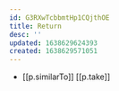```yaml
---
id: G3RXwTcbbmtHp1CQjthOE
title: Return
desc: ''
updated: 1638629624393
created: 1638629571051
---
```




- [[p.similarTo]] [[p.take]]
